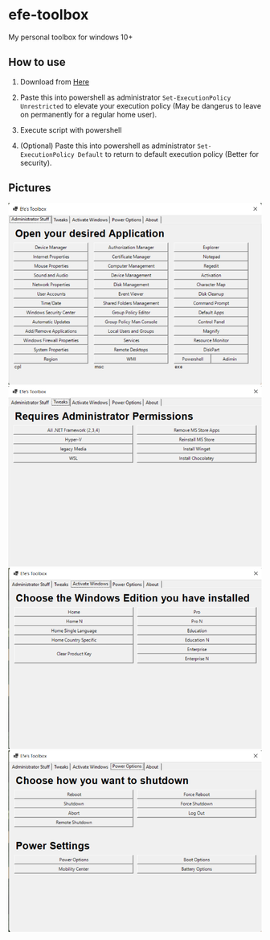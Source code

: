 # efe-toolbox
My personal toolbox for windows 10+

## How to use
1. Download from [Here](https://github.com/Greninja9559/efe-toolbox/archive/refs/heads/main.zip)

2. Paste this into powershell as administrator ```Set-ExecutionPolicy Unrestricted``` to elevate your execution policy (May be dangerus to leave on permanently for a regular home user).

3. Execute script with powershell

4. (Optional) Paste this into powershell as administrator ```Set-ExecutionPolicy Default``` to return to default execution policy (Better for security).

## Pictures

![plot](./Screenshots/Administrator.png)
![plot](./Screenshots/Tweaks.png)
![plot](./Screenshots/Activate.png)
![plot](./Screenshots/Power.png)